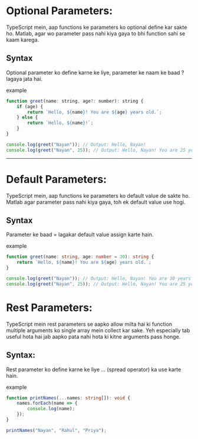 # Optional Parameters:
TypeScript mein, aap functions ke parameters ko optional define kar sakte ho. Matlab, agar wo parameter pass nahi kiya gaya to bhi function sahi se kaam karega.

## Syntax
Optional parameter ko define karne ke liye, parameter ke naam ke baad ? lagaya jata hai.


example
```javascript
function greet(name: string, age?: number): string {
    if (age) {
        return `Hello, ${name}! You are ${age} years old.`;
    } else {
        return `Hello, ${name}!`;
    }
}

console.log(greet("Nayan")); // Output: Hello, Nayan!
console.log(greet("Nayan", 25)); // Output: Hello, Nayan! You are 25 years old.

```
---

# Default Parameters:
TypeScript mein, aap functions ke parameters ko default value de sakte ho. Matlab agar parameter pass nahi kiya gaya, toh ek default value use hogi.

## Syntax
Parameter ke baad = lagakar default value assign karte hain.

example
```typescript
function greet(name: string, age: number = 30): string {
    return `Hello, ${name}! You are ${age} years old.`;
}

console.log(greet("Nayan")); // Output: Hello, Nayan! You are 30 years old.
console.log(greet("Nayan", 25)); // Output: Hello, Nayan! You are 25 years old.

```

# Rest Parameters:
TypeScript mein rest parameters se aapko allow milta hai ki function multiple arguments ko single array mein collect kar sake. Yeh especially tab useful hota hai jab aapko pata nahi hota ki kitne arguments pass honge.

## Syntax:
Rest parameter ko define karne ke liye ... (spread operator) ka use karte hain.

example 
```typescript
function printNames(...names: string[]): void {
    names.forEach(name => {
        console.log(name);
    });
}

printNames("Nayan", "Rahul", "Priya");

```